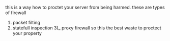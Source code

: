 this is a way how to proctet your server from being harmed.
these are types of firewall
1) packet filting
2) statefull inspection
3)_ proxy firewall 
so this the best waste to proctect your property
